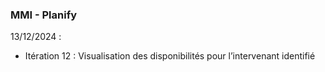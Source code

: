 ### MMI - Planify

13/12/2024 : 

- Itération 12 : Visualisation des disponibilités pour l’intervenant identifié

